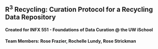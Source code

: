 ## R<sup>3</sup> Recycling: Curation Protocol for a Recycling Data Repository
#### Created for INFX 551 - Foundations of Data Curation @ the UW iSchool
#### Team Members:  Rose Frazier, Rochelle Lundy, Rose Strickman
